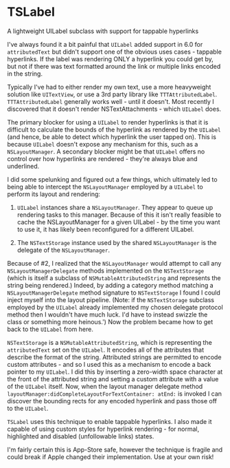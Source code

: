 # TSLabel
A lightweight UILabel subclass with support for tappable hyperlinks

I've always found it a bit painful that `UILabel` added support in 6.0 for `attributedText` but didn't support one of the obvious uses cases - tappable hyperlinks.  If the label was rendering ONLY a hyperlink you could get by, but not if there was text formatted around the link or multiple links encoded in the string.  

Typically I've had to either render my own text, use a more heavyweight solution like `UITextView`, or use a 3rd party library like `TTTAttributedLabel`.  `TTTAttributedLabel` generally works well - until it doesn't.  Most recently I discovered that it doesn't render NSTextAttachments - which `UILabel` does.

The primary blocker for using a `UILabel` to render hyperlinks is that it is difficult to calculate the bounds of the hyperlink as rendered by the `UILabel` (and hence, be able to detect which hyperlink the user tapped on).  This is because `UILabel` doesn't expose any mechanism for this, such as a `NSLayoutManager`.  A secondary blocker might be that `UILabel` offers no control over how hyperlinks are rendered - they're always blue and underlined.

I did some spelunking and figured out a few things, which ultimately led to being able to intercept the `NSLayoutManager` employed by a `UILabel` to perform its layout and rendering:

1. `UILabel` instances share a `NSLayoutManager`.  They appear to queue up rendering tasks to this manager.  Because of this it isn't really feasible to cache the NSLayoutManager for a given UILabel - by the time you want to use it, it has likely been reconfigured for a different UILabel.

2. The `NSTextStorage` instance used by the shared `NSLayoutManager` is the delegate of the `NSLayoutManager`.

Because of #2, I realized that the `NSLayoutManager` would attempt to call any `NSLayoutManagerDelegate` methods implemented on the `NSTextStorage` (which is itself a subclass of `NSMutableAttributedString` and represents the string being rendered.)  Indeed, by adding a category method matching a `NSLayoutManagerDelegate` method signature to  `NSTextStorage` I found I could inject myself into the layout pipeline.  (Note: if the `NSTextStorage` subclass employed by the `UILabel` already implemented my chosen delegate protocol method then I wouldn't have much luck.  I'd have to instead swizzle the class or something more heinous.')  Now the problem became how to get back to the `UILabel` from here.

`NSTextStorage` is a `NSMutableAttributedString`, which is representing the `attributedText` set on the `UILabel`.  It encodes all of the attributes that describe the format of the string.  Attributed strings are permitted to encode custom attributes - and so I used this as a mechanism to encode a back pointer to my `UILabel`.  I did this by inserting a zero-width space character at the front of the attributed string and setting a custom attribute with a value of the `UILabel` itself.  Now, when the layout manager delegate method `layoutManager:didCompleteLayoutForTextContainer: atEnd:` is invoked I can discover the bounding rects for any encoded hyperlink and pass those off to the `UILabel`.

`TSLabel` uses this technique to enable tappable hyperlinks.  I also made it capable of using custom styles for hyperlink rendering - for normal, highlighted and disabled (unfollowable links) states.  

I'm fairly certain this is App-Store safe, however the technique is fragile and could break if Apple changed their implementation.  Use at your own risk!
